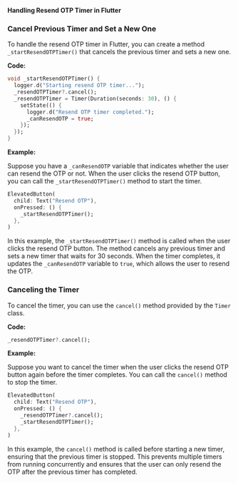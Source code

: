 **Handling Resend OTP Timer in Flutter**

### Cancel Previous Timer and Set a New One

To handle the resend OTP timer in Flutter, you can create a method `_startResendOTPTimer()` that cancels the previous timer and sets a new one.

**Code:**
```dart
void _startResendOTPTimer() {
  logger.d("Starting resend OTP timer...");
  _resendOTPTimer?.cancel();
  _resendOTPTimer = Timer(Duration(seconds: 30), () {
    setState(() {
      logger.d("Resend OTP timer completed.");
      _canResendOTP = true;
    });
  });
}
```
**Example:**

Suppose you have a `_canResendOTP` variable that indicates whether the user can resend the OTP or not. When the user clicks the resend OTP button, you can call the `_startResendOTPTimer()` method to start the timer.

```dart
ElevatedButton(
  child: Text("Resend OTP"),
  onPressed: () {
    _startResendOTPTimer();
  },
)
```
In this example, the `_startResendOTPTimer()` method is called when the user clicks the resend OTP button. The method cancels any previous timer and sets a new timer that waits for 30 seconds. When the timer completes, it updates the `_canResendOTP` variable to `true`, which allows the user to resend the OTP.

### Canceling the Timer

To cancel the timer, you can use the `cancel()` method provided by the `Timer` class.

**Code:**
```dart
_resendOTPTimer?.cancel();
```
**Example:**

Suppose you want to cancel the timer when the user clicks the resend OTP button again before the timer completes. You can call the `cancel()` method to stop the timer.

```dart
ElevatedButton(
  child: Text("Resend OTP"),
  onPressed: () {
    _resendOTPTimer?.cancel();
    _startResendOTPTimer();
  },
)
```
In this example, the `cancel()` method is called before starting a new timer, ensuring that the previous timer is stopped. This prevents multiple timers from running concurrently and ensures that the user can only resend the OTP after the previous timer has completed.